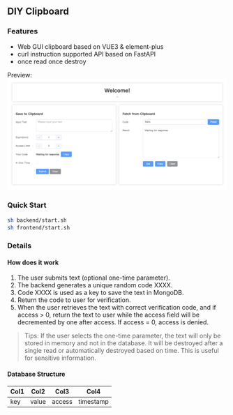 ## DIY Clipboard

### Features
- Web GUI clipboard based on VUE3 & element-plus
- curl instruction supported API based on FastAPI
- once read once destroy


Preview:
![preview](static/image.png)

### Quick Start

```bash
sh backend/start.sh
sh frontend/start.sh
```

### Details
#### How does it work
1. The user submits text (optional one-time parameter).
2. The backend generates a unique random code XXXX.
3. Code XXXX is used as a key to save the text in MongoDB.
4. Return the code to user for verification.
5. When the user retrieves the text with correct verification code, and if access > 0, return the text to user while the access field will be decremented by one after access. If access = 0, access is denied.

> Tips: If the user selects the one-time parameter, the text will only be stored in memory and not in the database. It will be destroyed after a single read or automatically destroyed based on time. This is useful for sensitive information.

#### Database Structure
|Col1|Col2|Col3|Col4|
|---|---|---|---|
key|value|access|timestamp
